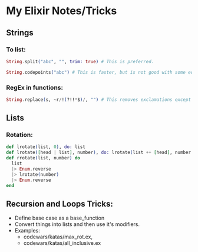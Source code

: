 # My Elixir Notes/Tricks

## Strings

### To list:
```.ex
String.split("abc", "", trim: true) # This is preferred.

String.codepoints("abc") # This is faster, but is not good with some edge cases.
```

### RegEx in functions:

```.ex
String.replace(s, ~r/!(?!!*$)/, "") # This removes exclamations except the last one
```

## Lists

### Rotation:

```.ex
def lrotate(list, 0), do: list
def lrotate([head | list], number), do: lrotate(list ++ [head], number - 1)
def rrotate(list, number) do
  list
  |> Enum.reverse
  |> lrotate(number)
  |> Enum.reverse
end

```

## Recursion and Loops Tricks:

- Define base case as a base_function
- Convert things into lists and then use it's modifiers.
- Examples:
  - codewars/katas/max_rot.ex,
  - codewars/katas/all_inclusive.ex


